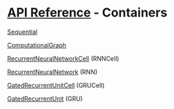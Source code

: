 # [API Reference](../API.md) - Containers

[Sequential](Containers/Sequential.md)

[ComputationalGraph](Containers/ComputationalGraph.md)

[RecurrentNeuralNetworkCell](Containers/RecurrentNeuralNetworkCell.md) (RNNCell)

[RecurrentNeuralNetwork](Containers/RecurrentNeuralNetwork.md) (RNN)

[GatedRecurrentUnitCell](Containers/GatedRecurrentUnitCell.md) (GRUCell)

[GatedRecurrentUnit](Containers/GatedRecurrentUnit.md) (GRU)
